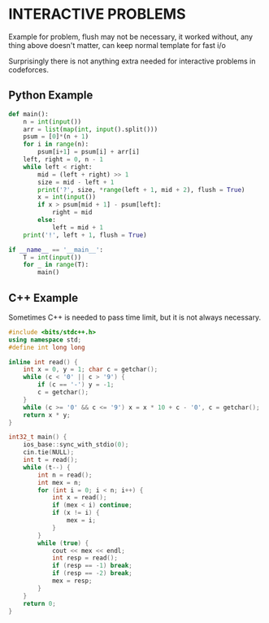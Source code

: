 # INTERACTIVE PROBLEMS

Example for problem, flush may not be necessary, it worked without, any thing above doesn't matter, can keep normal template for fast i/o

Surprisingly there is not anything extra needed for interactive problems in codeforces. 

## Python Example

```py
def main():
    n = int(input())
    arr = list(map(int, input().split()))
    psum = [0]*(n + 1)
    for i in range(n):
        psum[i+1] = psum[i] + arr[i]
    left, right = 0, n - 1
    while left < right:
        mid = (left + right) >> 1
        size = mid - left + 1
        print('?', size, *range(left + 1, mid + 2), flush = True)
        x = int(input())
        if x > psum[mid + 1] - psum[left]:
            right = mid
        else:
            left = mid + 1
    print('!', left + 1, flush = True)

if __name__ == '__main__':
    T = int(input())
    for _ in range(T):
        main()
```

## C++ Example

Sometimes C++ is needed to pass time limit, but it is not always necessary.

```cpp
#include <bits/stdc++.h>
using namespace std;
#define int long long

inline int read() {
	int x = 0, y = 1; char c = getchar();
	while (c < '0' || c > '9') {
		if (c == '-') y = -1;
		c = getchar();
	}
	while (c >= '0' && c <= '9') x = x * 10 + c - '0', c = getchar();
	return x * y;
}

int32_t main() {
	ios_base::sync_with_stdio(0);
    cin.tie(NULL);
    int t = read();
    while (t--) {
        int n = read();
        int mex = n;
        for (int i = 0; i < n; i++) {
            int x = read();
            if (mex < i) continue;
            if (x != i) {
                mex = i;
            }
        }
        while (true) {
            cout << mex << endl;
            int resp = read();
            if (resp == -1) break;
            if (resp == -2) break;
            mex = resp;
        }
    }
    return 0;
}
```